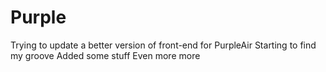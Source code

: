 # Purple
Trying to update a better version of front-end for PurpleAir
Starting to find my groove
Added some stuff
Even more
more


